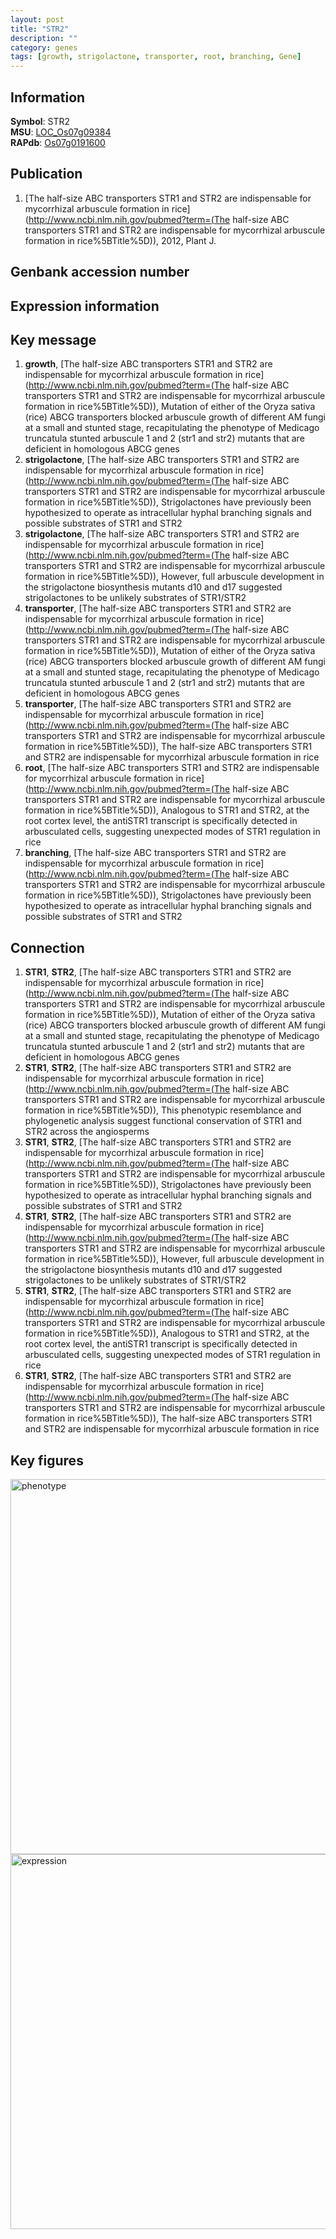 ```yaml
---
layout: post
title: "STR2"
description: ""
category: genes
tags: [growth, strigolactone, transporter, root, branching, Gene]
---
```


## Information
__Symbol__: STR2  
__MSU__: [LOC_Os07g09384](http://rice.plantbiology.msu.edu/cgi-bin/ORF_infopage.cgi?orf=LOC_Os07g09384)  
__RAPdb__: [Os07g0191600](http://rapdb.dna.affrc.go.jp/viewer/gbrowse_details/irgsp1?name=Os07g0191600)  

## Publication
1. [The half-size ABC transporters STR1 and STR2 are indispensable for mycorrhizal arbuscule formation in rice](http://www.ncbi.nlm.nih.gov/pubmed?term=(The half-size ABC transporters STR1 and STR2 are indispensable for mycorrhizal arbuscule formation in rice%5BTitle%5D)), 2012, Plant J.

## Genbank accession number

## Expression information

## Key message
1. __growth__, [The half-size ABC transporters STR1 and STR2 are indispensable for mycorrhizal arbuscule formation in rice](http://www.ncbi.nlm.nih.gov/pubmed?term=(The half-size ABC transporters STR1 and STR2 are indispensable for mycorrhizal arbuscule formation in rice%5BTitle%5D)),  Mutation of either of the Oryza sativa (rice) ABCG transporters blocked arbuscule growth of different AM fungi at a small and stunted stage, recapitulating the phenotype of Medicago truncatula stunted arbuscule 1 and 2 (str1 and str2) mutants that are deficient in homologous ABCG genes
2. __strigolactone__, [The half-size ABC transporters STR1 and STR2 are indispensable for mycorrhizal arbuscule formation in rice](http://www.ncbi.nlm.nih.gov/pubmed?term=(The half-size ABC transporters STR1 and STR2 are indispensable for mycorrhizal arbuscule formation in rice%5BTitle%5D)),  Strigolactones have previously been hypothesized to operate as intracellular hyphal branching signals and possible substrates of STR1 and STR2
3. __strigolactone__, [The half-size ABC transporters STR1 and STR2 are indispensable for mycorrhizal arbuscule formation in rice](http://www.ncbi.nlm.nih.gov/pubmed?term=(The half-size ABC transporters STR1 and STR2 are indispensable for mycorrhizal arbuscule formation in rice%5BTitle%5D)),  However, full arbuscule development in the strigolactone biosynthesis mutants d10 and d17 suggested strigolactones to be unlikely substrates of STR1/STR2
4. __transporter__, [The half-size ABC transporters STR1 and STR2 are indispensable for mycorrhizal arbuscule formation in rice](http://www.ncbi.nlm.nih.gov/pubmed?term=(The half-size ABC transporters STR1 and STR2 are indispensable for mycorrhizal arbuscule formation in rice%5BTitle%5D)),  Mutation of either of the Oryza sativa (rice) ABCG transporters blocked arbuscule growth of different AM fungi at a small and stunted stage, recapitulating the phenotype of Medicago truncatula stunted arbuscule 1 and 2 (str1 and str2) mutants that are deficient in homologous ABCG genes
5. __transporter__, [The half-size ABC transporters STR1 and STR2 are indispensable for mycorrhizal arbuscule formation in rice](http://www.ncbi.nlm.nih.gov/pubmed?term=(The half-size ABC transporters STR1 and STR2 are indispensable for mycorrhizal arbuscule formation in rice%5BTitle%5D)), The half-size ABC transporters STR1 and STR2 are indispensable for mycorrhizal arbuscule formation in rice
6. __root__, [The half-size ABC transporters STR1 and STR2 are indispensable for mycorrhizal arbuscule formation in rice](http://www.ncbi.nlm.nih.gov/pubmed?term=(The half-size ABC transporters STR1 and STR2 are indispensable for mycorrhizal arbuscule formation in rice%5BTitle%5D)),  Analogous to STR1 and STR2, at the root cortex level, the antiSTR1 transcript is specifically detected in arbusculated cells, suggesting unexpected modes of STR1 regulation in rice
7. __branching__, [The half-size ABC transporters STR1 and STR2 are indispensable for mycorrhizal arbuscule formation in rice](http://www.ncbi.nlm.nih.gov/pubmed?term=(The half-size ABC transporters STR1 and STR2 are indispensable for mycorrhizal arbuscule formation in rice%5BTitle%5D)),  Strigolactones have previously been hypothesized to operate as intracellular hyphal branching signals and possible substrates of STR1 and STR2

## Connection
1. __STR1__, __STR2__, [The half-size ABC transporters STR1 and STR2 are indispensable for mycorrhizal arbuscule formation in rice](http://www.ncbi.nlm.nih.gov/pubmed?term=(The half-size ABC transporters STR1 and STR2 are indispensable for mycorrhizal arbuscule formation in rice%5BTitle%5D)),  Mutation of either of the Oryza sativa (rice) ABCG transporters blocked arbuscule growth of different AM fungi at a small and stunted stage, recapitulating the phenotype of Medicago truncatula stunted arbuscule 1 and 2 (str1 and str2) mutants that are deficient in homologous ABCG genes
2. __STR1__, __STR2__, [The half-size ABC transporters STR1 and STR2 are indispensable for mycorrhizal arbuscule formation in rice](http://www.ncbi.nlm.nih.gov/pubmed?term=(The half-size ABC transporters STR1 and STR2 are indispensable for mycorrhizal arbuscule formation in rice%5BTitle%5D)),  This phenotypic resemblance and phylogenetic analysis suggest functional conservation of STR1 and STR2 across the angiosperms
3. __STR1__, __STR2__, [The half-size ABC transporters STR1 and STR2 are indispensable for mycorrhizal arbuscule formation in rice](http://www.ncbi.nlm.nih.gov/pubmed?term=(The half-size ABC transporters STR1 and STR2 are indispensable for mycorrhizal arbuscule formation in rice%5BTitle%5D)),  Strigolactones have previously been hypothesized to operate as intracellular hyphal branching signals and possible substrates of STR1 and STR2
4. __STR1__, __STR2__, [The half-size ABC transporters STR1 and STR2 are indispensable for mycorrhizal arbuscule formation in rice](http://www.ncbi.nlm.nih.gov/pubmed?term=(The half-size ABC transporters STR1 and STR2 are indispensable for mycorrhizal arbuscule formation in rice%5BTitle%5D)),  However, full arbuscule development in the strigolactone biosynthesis mutants d10 and d17 suggested strigolactones to be unlikely substrates of STR1/STR2
5. __STR1__, __STR2__, [The half-size ABC transporters STR1 and STR2 are indispensable for mycorrhizal arbuscule formation in rice](http://www.ncbi.nlm.nih.gov/pubmed?term=(The half-size ABC transporters STR1 and STR2 are indispensable for mycorrhizal arbuscule formation in rice%5BTitle%5D)),  Analogous to STR1 and STR2, at the root cortex level, the antiSTR1 transcript is specifically detected in arbusculated cells, suggesting unexpected modes of STR1 regulation in rice
6. __STR1__, __STR2__, [The half-size ABC transporters STR1 and STR2 are indispensable for mycorrhizal arbuscule formation in rice](http://www.ncbi.nlm.nih.gov/pubmed?term=(The half-size ABC transporters STR1 and STR2 are indispensable for mycorrhizal arbuscule formation in rice%5BTitle%5D)), The half-size ABC transporters STR1 and STR2 are indispensable for mycorrhizal arbuscule formation in rice

## Key figures
<img src="http://ricencode.github.io/images/STR2.pheno.png" alt="phenotype"  style="width: 600px;"/>

<img src="http://ricencode.github.io/images/STR2.exp.png" alt="expression"  style="width: 600px;"/>


